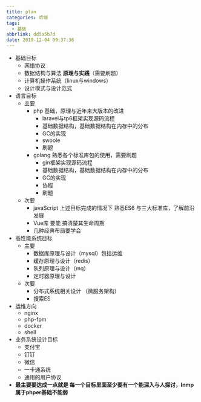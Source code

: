 ```yaml
---
title: plan
categories: 后端
tags:
  - 基础
abbrlink: dd5a5b7d
date: 2019-12-04 09:37:36
---
```


- 基础目标
  - 网络协议
  - 数据结构与算法 **原理与实践**（需要刷题）
  - 计算机操作系统（linux与windows）
  - 设计模式与设计范式
- 语言目标
  - 主要
    - php 基础，原理与近年来大版本的改进
      - laravel与tp6框架实现源码流程
      - 基础数据结构，基础数据结构在内存中的分布
      - GC的实现
      - swoole
      - 刷题
    - golang 熟悉各个标准库包的使用，需要刷题
      - gin框架实现源码流程
      - 基础数据结构，基础数据结构在内存中的分布
      - GC的实现
      - 协程
      - 刷题
  - 次要
    - javaScript 上述目标完成的情况下 熟悉ES6 与三大标准库，了解前沿发展
    - Vue库 要能 搞清楚其生命周期
    - 几种经典布局要学会
- 高性能系统目标
  - 主要
    - 数据库原理与设计（mysql）包括运维
    - 缓存原理与设计（redis）
    - 队列原理与设计（mq）
    - 定时器原理与设计
  - 次要
    - 分布式系统相关设计 （微服务架构）
    - 搜索ES
- 运维方向
  - nginx
  - php-fpm
  - docker
  - shell
- 业务系统设计目标
  - 支付宝
  - 钉钉
  - 微信
  - 一卡通系统
  - 通用的用户协议
- **最主要要达成一点就是 每一个目标里面至少要有一个能深入与人探讨，lnmp属于phper基础不能弱**